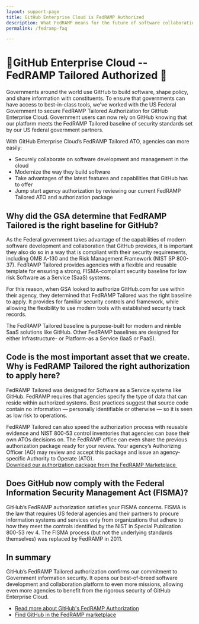 ```yaml
---
layout: support-page
title: GitHub Enterprise Cloud is FedRAMP Authorized
description: What FedRAMP means for the future of software collaboration and governments everywhere
permalink: /fedramp-faq

---
```



# 🎉GitHub Enterprise Cloud -- FedRAMP Tailored Authorized 🎉

Governments around the world use GitHub to build software, shape policy, and share information with constituents. To ensure that governments can have access to best-in-class tools, we’ve worked with the US Federal Government to secure FedRAMP Tailored Authorization for GitHub Enterprise Cloud. 
Government users can now rely on GitHub knowing that our platform meets the FedRAMP Tailored baseline of security standards set by our US federal government partners.

With GitHub Enterprise Cloud’s FedRAMP Tailored ATO, agencies can more easily:

- Securely collaborate on software development and management in the cloud
- Modernize the way they build software
- Take advantages of the latest features and capabilities that GitHub has to offer
- Jump start agency authorization by reviewing our current FedRAMP Tailored ATO and authorization package

## Why did the GSA determine that FedRAMP Tailored is the right baseline for GitHub?

As the Federal government takes advantage of the capabilities of modern software development and collaboration that GitHub provides, it is important they also do so in a way that is compliant with their security requirements, including OMB A-130 and the Risk Management Framework (NIST SP 800-37). FedRAMP Tailored provides agencies with a flexible and reusable template for ensuring a strong, FISMA-compliant security baseline for low risk Software as a Service (SaaS) systems.

For this reason, when GSA looked to authorize GitHub.com for use within their agency, they determined that FedRAMP Tailored was the right baseline to apply. It provides for familiar security controls and framework, while allowing the flexibility to use modern tools with established security track records.

The FedRAMP Tailored baseline is purpose-built for modern and nimble SaaS solutions like GitHub. Other FedRAMP baselines are designed for either Infrastructure- or Platform-as a Service (IaaS or PaaS).

## Code is the most important asset that we create. Why is FedRAMP Tailored the right authorization to apply here?   

FedRAMP Tailored was designed for Software as a Service systems like GitHub. FedRAMP requires that agencies specify the type of data that can reside within authorized systems.  Best practices suggest that source code contain no information — personally identifiable or otherwise — so it is seen as low risk to operations.

FedRAMP Tailored can also speed the authorization process with reusable evidence and NIST 800-53 control inventories that agencies can base their own ATOs decisions on. The FedRAMP office can even share the previous authorization package ready for your review.  Your agency’s Authorizing Officer (AO) may review and accept this package and issue an agency-specific Authority to Operate (ATO).  
[Download our authorization package from the  FedRAMP Marketplace ](https://marketplace.fedramp.gov/#/product/github-enterprise-cloud?sort=productName&productNameSearch=GitHub) 

## Does GitHub now comply with the Federal Information Security Management Act (FISMA)?
GitHub’s FedRAMP authorization satisfies your FISMA concerns. FISMA is the law that requires US federal agencies and their partners to procure information systems and services only from organizations that adhere to how they meet the controls identified by the NIST in Special Publication 800-53 rev 4. The FISMA process (but not the underlying standards themselves) was replaced by FedRAMP in 2011.

## In summary
GitHub’s FedRAMP Tailored authorization confirms our commitment to Government information security. It opens our best-of-breed software development and collaboration platform to even more missions, allowing even more agencies to benefit from the rigorous security of GitHub Enterprise Cloud.

- [Read more about GitHub's FedRAMP Authorization](https://blog.github.com/2018-10-24-github-is-fedramp-authorized/)
- [Find GitHub in the FedRAMP marketplace](https://marketplace.fedramp.gov/#/product/github-enterprise-cloud)
